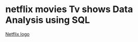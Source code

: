 # netflix movies Tv shows Data Analysis using SQL

[Netflix logo](https://github.com/ArunGopinath123/netflix_sql_project/blob/main/logo.png)

